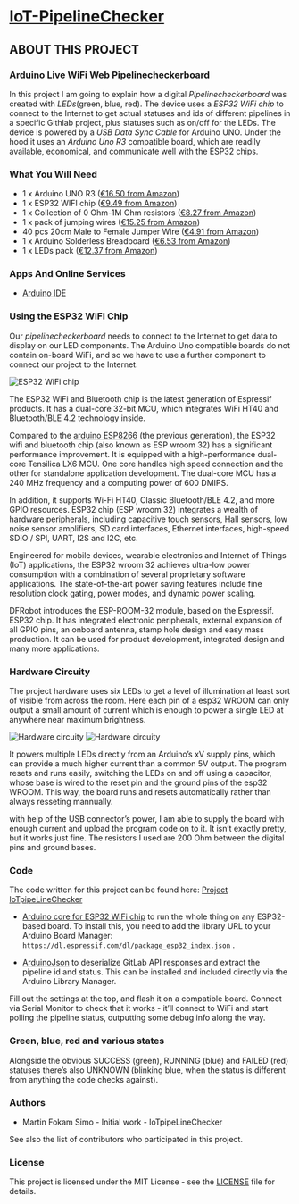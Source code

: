 # **[IoT-PipelineChecker](https://github.com/Centigrade/IoT-PipelineChecker)**

## **ABOUT THIS PROJECT**
### **Arduino Live WiFi Web Pipelinecheckerboard**
In this project I am going to explain how a digital _Pipelinecheckerboard_ was created  with _LEDs_(green, blue, red). The device uses a _ESP32 WiFi chip_ to connect to the Internet to get actual statuses and ids of different pipelines in a specific Githlab project, plus statuses such as on/off for the LEDs. The device is powered by a _USB Data Sync Cable_ for Arduino UNO. Under the hood it uses an _Arduino Uno R3_ compatible board, which are readily available, economical, and communicate well with the ESP32 chips.

### **What You Will Need**
 * 1 x Arduino UNO R3 ([€16.50 from Amazon](https://www.amazon.com/-/de/dp/B008GRTSV6/ref=sr_1_3?__mk_de_DE=%C3%85M%C3%85%C5%BD%C3%95%C3%91&dchild=1&keywords=arduino+uno+r3&qid=1607697403&sr=8-3))
 * 1 x ESP32 WIFI chip ([€9.49 from Amazon](https://www.amazon.de/AZDelivery-ESP32-NodeMCU-gratis-eBook/dp/B07Z83MF5W/ref=sr_1_3?dchild=1&hvadid=80333167146753&hvbmt=be&hvdev=c&hvqmt=e&keywords=esp32-wroom-32&qid=1614259889&sr=8-3))
* 1 x Collection of 0 Ohm-1M Ohm resistors ([€8.27 from Amazon](https://www.amazon.co.uk/SIQUK-Resistors-Assortment-Resistor-Experiments/dp/B07P2KCKPT/ref=pd_sbs_107_4/259-8561364-3575130?_encoding=UTF8&pd_rd_i=B07P2KCKPT&pd_rd_r=e4e46020-455f-4ff7-aa4e-f2ae1e7ec53d&pd_rd_w=Tdbu8&pd_rd_wg=jvHXn&pf_rd_p=2304238d-df78-4b25-a9a0-b27dc7bd722e&pf_rd_r=P37Y9ZFYS1C1K7Y208MH&psc=1&refRID=P37Y9ZFYS1C1K7Y208MH))
* 1 x pack of jumping wires ([€15.25 from Amazon](https://www.amazon.co.uk/WayinTop-Breadboard-Preformed-Solderless-Prototyping/dp/B07PRGFW5Z/ref=sr_1_5?dchild=1&keywords=jumping+wires+arduino&qid=1607698443&s=computers&sr=1-5))
* 40 pcs 20cm Male to Female Jumper Wire ([€4.91 from Amazon](https://www.amazon.co.uk/Ganvol-Solderless-Flexible-Breadboard-Raspberry-Male-Female/dp/B01LVVIOUO/ref=sr_1_4?dchild=1&keywords=jumping+wires+arduino&qid=1607698443&s=computers&sr=1-4))
* 1 x Arduino Solderless Breadboard ([€6.53 from Amazon](https://www.amazon.co.uk/Breadboard-Solderless-Prototype-PCB-Board/dp/B06XWFG9DT/ref=sr_1_8?crid=1G756QO9TXPKL&dchild=1&keywords=arduino+breadboard&qid=1607698866&s=computers&sprefix=arduino+breadbord%2Ccomputers%2C175&sr=1-8))
* 1 x LEDs pack ([€12.37 from Amazon](https://www.amazon.com/-/de/dp/B073QMYKDM/ref=sr_1_4?__mk_de_DE=%C3%85M%C3%85%C5%BD%C3%95%C3%91&dchild=1&keywords=LEDs+arduino&qid=1607695120&sr=8-4))


### **Apps And Online Services**
* [Arduino IDE](https://www.arduino.cc/en/software)

### **Using the ESP32 WIFI Chip**
Our _pipelinecheckerboard_ needs to connect to the Internet to get data to display on our LED components. The Arduino Uno compatible boards do not contain on-board WiFi, and so we have to use a further component to connect our project to the Internet.

![ESP32 WiFi chip](https://images-na.ssl-images-amazon.com/images/I/71bM0Mel%2BcL._SL1500_.jpg)

The ESP32 WiFi and Bluetooth chip is the latest generation of Espressif products. It has a dual-core 32-bit MCU, which integrates WiFi HT40 and Bluetooth/BLE 4.2 technology inside.

Compared to the [arduino ESP8266](https://en.wikipedia.org/wiki/ESP8266) (the previous generation), the ESP32 wifi and bluetooth chip (also known as ESP wroom 32) has a significant performance improvement. It is equipped with a high-performance dual-core Tensilica LX6 MCU. One core handles high speed connection and the other for standalone application development. The dual-core MCU has a 240 MHz frequency and a computing power of 600 DMIPS.

In addition, it supports Wi-Fi HT40, Classic Bluetooth/BLE 4.2, and more GPIO resources.
ESP32 chip (ESP wroom 32) integrates a wealth of hardware peripherals, including capacitive touch sensors, Hall sensors, low noise sensor amplifiers, SD card interfaces, Ethernet interfaces, high-speed SDIO / SPI, UART, I2S and I2C, etc.

Engineered for mobile devices, wearable electronics and Internet of Things (IoT) applications, the ESP32 wroom 32 achieves ultra-low power consumption with a combination of several proprietary software applications. The state-of-the-art power saving features include fine resolution clock gating, power modes, and dynamic power scaling.

DFRobot introduces the ESP-ROOM-32 module, based on the Espressif. ESP32 chip. It has integrated electronic peripherals, external expansion of all GPIO pins, an onboard antenna, stamp hole design and easy mass production. It can be used for product development, integrated design and many more applications.


### **Hardware Circuity**

The project hardware uses six LEDs to get a level of illumination at least sort of visible from across the room. Here each pin of a esp32 WROOM can only output a small amount of current which is enough to power a single LED at anywhere near maximum brightness.

![Hardware circuity](https://i.postimg.cc/2yGVrzsh/PSX-20210225-144539.jpg)
![Hardware circuity](https://i.postimg.cc/6qczZY6k/Capture.png)


It powers multiple LEDs directly from an Arduino’s xV supply pins, which can provide a much higher current than a common 5V output. The program resets and runs easily, switching the LEDs on and off using a capacitor, whose base is wired to the reset pin and the ground pins of the esp32 WROOM. This way, the board runs and resets automatically rather than always resseting mannually.

with help of the USB connector’s power, I am able to supply the board with enough current and upload the program code on to it. It isn’t exactly pretty, but it works just fine. The resistors I used are 200 Ohm between the digital pins and ground bases.


### **Code**

The code written for this project can be found here:
     [Project   loTpipeLineChecker](https://github.com/Centigrade/IoT-PipelineChecker/tree/feature/finish-pipeLineChecker)

* [Arduino core for ESP32 WiFi chip](https://dl.espressif.com/dl/package_esp32_index.json) to run the whole thing on any ESP32-based board. To install this, you need to add the library URL to your Arduino Board Manager: `https://dl.espressif.com/dl/package_esp32_index.json` .

* [ArduinoJson](https://arduinojson.org/) to deserialize GitLab API responses and extract the pipeline id and status. This can be installed and included directly via the Arduino Library Manager.

Fill out the settings at the top, and flash it on a compatible board. Connect via Serial Monitor to check that it works - it’ll connect to WiFi and start polling the pipeline status, outputting some debug info along the way.


### **Green, blue, red and various states**

Alongside the obvious SUCCESS (green), RUNNING (blue) and FAILED (red) statuses there’s also  UNKNOWN (blinking blue, when the status is different from anything the code checks against).


### **Authors**

* Martin Fokam Simo - Initial work - loTpipeLineChecker

See also the list of contributors who participated in this project.


### **License**

This project is licensed under the MIT License - see the [LICENSE](https://github.com/Centigrade/IoT-PipelineChecker/blob/feature/finish-pipeLineChecker/LICENSE) file for details.




